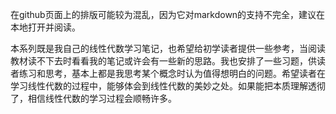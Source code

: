 在github页面上的排版可能较为混乱，因为它对markdown的支持不完全，建议在本地打开并阅读。

本系列既是我自己的线性代数学习笔记，也希望给初学读者提供一些参考，当阅读教材读不下去时看看我的笔记或许会有一些新的思路。我也安排了一些习题，供读者练习和思考，基本上都是我思考某个概念时认为值得想明白的问题。希望读者在学习线性代数的过程中，能够体会到线性代数的美妙之处。如果能把本质理解透彻了，相信线性代数的学习过程会顺畅许多。